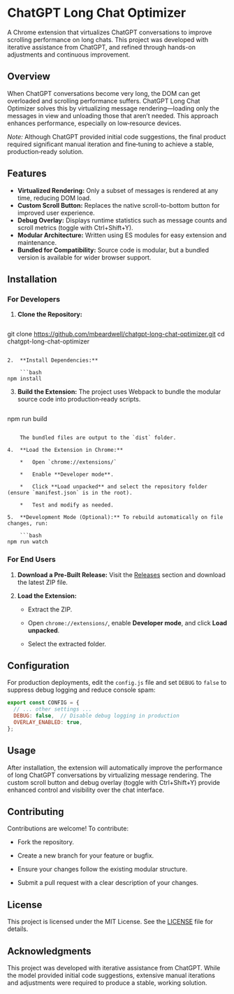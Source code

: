 # ChatGPT Long Chat Optimizer

A Chrome extension that virtualizes ChatGPT conversations to improve scrolling performance on long chats. This project was developed with iterative assistance from ChatGPT, and refined through hands-on adjustments and continuous improvement.

## Overview

When ChatGPT conversations become very long, the DOM can get overloaded and scrolling performance suffers. ChatGPT Long Chat Optimizer solves this by virtualizing message rendering—loading only the messages in view and unloading those that aren’t needed. This approach enhances performance, especially on low‑resource devices.

*Note:* Although ChatGPT provided initial code suggestions, the final product required significant manual iteration and fine‑tuning to achieve a stable, production‑ready solution.

## Features

- **Virtualized Rendering:** Only a subset of messages is rendered at any time, reducing DOM load.
- **Custom Scroll Button:** Replaces the native scroll-to-bottom button for improved user experience.
- **Debug Overlay:** Displays runtime statistics such as message counts and scroll metrics (toggle with Ctrl+Shift+Y).
- **Modular Architecture:** Written using ES modules for easy extension and maintenance.
- **Bundled for Compatibility:** Source code is modular, but a bundled version is available for wider browser support.

## Installation

### For Developers

1. **Clone the Repository:**
   ```bash
git clone https://github.com/mbeardwell/chatgpt-long-chat-optimizer.git
cd chatgpt-long-chat-optimizer
```

2.  **Install Dependencies:**
    
    ```bash
npm install
```
    
3.  **Build the Extension:** The project uses Webpack to bundle the modular source code into production‑ready scripts.
    
    ```bash
npm run build
```
    
    The bundled files are output to the `dist` folder.
    
4.  **Load the Extension in Chrome:**
    
    *   Open `chrome://extensions/`
        
    *   Enable **Developer mode**.
        
    *   Click **Load unpacked** and select the repository folder (ensure `manifest.json` is in the root).
        
    *   Test and modify as needed.
        
5.  **Development Mode (Optional):** To rebuild automatically on file changes, run:
    
    ```bash
npm run watch
```
    

### For End Users

1.  **Download a Pre-Built Release:** Visit the [Releases](https://github.com/mbeardwell/chatgpt-long-chat-optimizer/releases) section and download the latest ZIP file.
    
2.  **Load the Extension:**
    
    *   Extract the ZIP.
        
    *   Open `chrome://extensions/`, enable **Developer mode**, and click **Load unpacked**.
        
    *   Select the extracted folder.
        
## Configuration

For production deployments, edit the `config.js` file and set `DEBUG` to `false` to suppress debug logging and reduce console spam:

```js
export const CONFIG = {
  // ... other settings ...
  DEBUG: false,  // Disable debug logging in production
  OVERLAY_ENABLED: true,
};
````

Usage
-----

After installation, the extension will automatically improve the performance of long ChatGPT conversations by virtualizing message rendering. The custom scroll button and debug overlay (toggle with Ctrl+Shift+Y) provide enhanced control and visibility over the chat interface.

Contributing
------------

Contributions are welcome! To contribute:

*   Fork the repository.
    
*   Create a new branch for your feature or bugfix.
    
*   Ensure your changes follow the existing modular structure.
    
*   Submit a pull request with a clear description of your changes.
    

License
-------

This project is licensed under the MIT License. See the [LICENSE](LICENSE) file for details.

Acknowledgments
---------------

This project was developed with iterative assistance from ChatGPT. While the model provided initial code suggestions, extensive manual iterations and adjustments were required to produce a stable, working solution.
